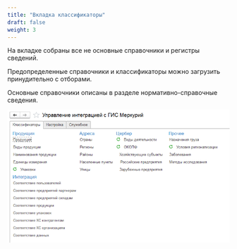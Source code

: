 ```yaml
---
title: "Вкладка классификаторы"
draft: false
weight: 3
---
```


На вкладке собраны все не основные справочники и регистры сведений.

Предопределенные справочники и классификаторы можно загрузить принудительно с отборами.

Основные справочники описаны в разделе нормативно-справочные сведения.

[![1][1]][1]

[1]: 1.png
